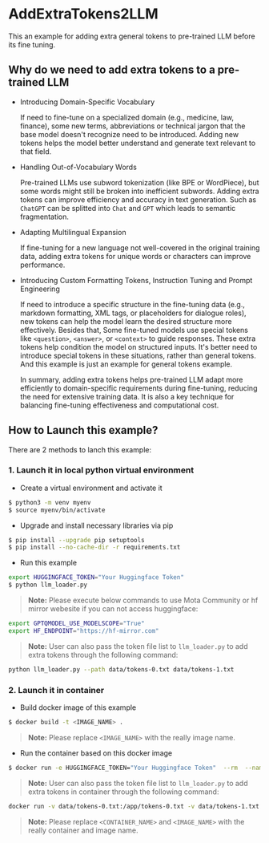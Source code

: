# AddExtraTokens2LLM
This an example for adding extra general tokens to pre-trained LLM before its fine tuning.

## Why do we need to add extra tokens to a pre-trained LLM

- Introducing Domain-Specific Vocabulary

	If need to fine-tune on a specialized domain (e.g., medicine, law, finance), some new terms, abbreviations or technical jargon that the base model doesn't recognize need to be introduced. Adding new tokens helps the model better understand and generate text relevant to that field.

- Handling Out-of-Vocabulary Words

	Pre-trained LLMs use subword tokenization (like BPE or WordPiece), but some words might still be broken into inefficient subwords. Adding extra tokens can improve efficiency and accuracy in text generation. Such as `ChatGPT` can be splitted into `Chat` and `GPT` which leads to semantic fragmentation.

- Adapting Multilingual Expansion

	If fine-tuning for a new language not well-covered in the original training data, adding extra tokens for unique words or characters can improve performance.

- Introducing Custom Formatting Tokens, Instruction Tuning and Prompt Engineering

	If need to introduce a specific structure in the fine-tuning data (e.g., markdown formatting, XML tags, or placeholders for dialogue roles), new tokens can help the model learn the desired structure more effectively. Besides that, Some fine-tuned models use special tokens like `<question>`, `<answer>`, or `<context>` to guide responses. These extra tokens help condition the model on structured inputs. It's better need to introduce special tokens in these situations, rather than general tokens. And this example is just an example for general tokens example.

  In summary, adding extra tokens helps pre-trained LLM adapt more efficiently to domain-specific requirements during fine-tuning, reducing the need for extensive training data. It is also a key technique for balancing fine-tuning effectiveness and computational cost.

## How to Launch this example?

  There are 2 methods to lanch this example:

### 1. Launch it in local python virtual environment

- Create a virtual environment and activate it

```sh
$ python3 -m venv myenv
$ source myenv/bin/activate
```

- Upgrade and install necessary libraries via pip

```sh
$ pip install --upgrade pip setuptools
$ pip install --no-cache-dir -r requirements.txt
```

- Run this example

```sh
export HUGGINGFACE_TOKEN="Your Huggingface Token"
$ python llm_loader.py
```

> **Note:** Please execute below commands to use Mota Community or hf mirror webesite if you can not access huggingface:

```sh
export GPTQMODEL_USE_MODELSCOPE="True"
export HF_ENDPOINT="https://hf-mirror.com"
```

> **Note:** User can also pass the token file list to `llm_loader.py` to add extra tokens through the following command:

```sh
python llm_loader.py --path data/tokens-0.txt data/tokens-1.txt
```

### 2. Launch it in container

- Build docker image of this example

```sh
$ docker build -t <IMAGE_NAME> .
```

> **Note:** Please replace `<IMAGE_NAME>` with the really image name.

- Run the container based on this docker image

```sh
$ docker run -e HUGGINGFACE_TOKEN="Your Huggingface Token"  --rm  --name <CONTAINER_NAME> <IMAGE_NAME>
```

> **Note:** User can also pass the token file list to `llm_loader.py` to add extra tokens in container through the following command:

```sh
docker run -v data/tokens-0.txt:/app/tokens-0.txt -v data/tokens-1.txt:/app/tokens-1.txt -e HUGGINGFACE_TOKEN="Your Huggingface Token" --rm  --name <CONTAINER_NAME> <IMAGE_NAME> --path /app/tokens-0.txt /app/tokens-1.txt
```

> **Note:** Please replace `<CONTAINER_NAME>` and `<IMAGE_NAME>` with the really container and image name.